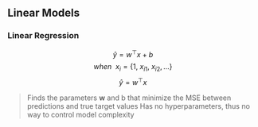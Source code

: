 ## Linear Models

### Linear Regression
$$ \hat{y} = w^\top x + b $$
$$ when \ \ x_i = \{1,\ x_{i1},\ x_{i2},...\} $$
$$ \hat{y} = w^\top x $$

> Finds the parameters **w** and b that minimize the MSE between predictions and true target values
> Has no hyperparameters, thus no way to control model complexity